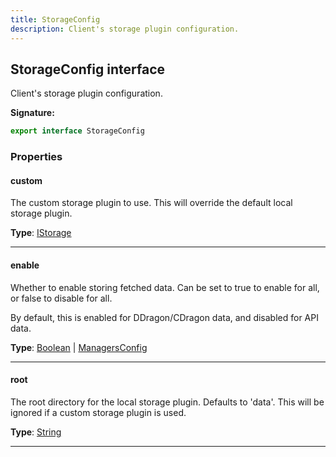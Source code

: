 ```yaml
---
title: StorageConfig
description: Client's storage plugin configuration.
---
```


## StorageConfig interface

Client's storage plugin configuration.

**Signature:**

```ts
export interface StorageConfig 
```

### Properties

#### custom

The custom storage plugin to use. This will override the default local storage plugin.



**Type**: [IStorage](/api/istorage)

---

#### enable

Whether to enable storing fetched data. Can be set to true to enable for all, or false to disable for all.


By default, this is enabled for DDragon/CDragon data, and disabled for API data.



**Type**: [Boolean](https://developer.mozilla.org/en-US/docs/Web/JavaScript/Reference/Global_Objects/Boolean) \| [ManagersConfig](/api/managersconfig)

---

#### root

The root directory for the local storage plugin. Defaults to 'data'. This will be ignored if a custom storage plugin is used.



**Type**: [String](https://developer.mozilla.org/en-US/docs/Web/JavaScript/Reference/Global_Objects/String)

---

